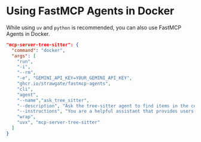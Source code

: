# Using FastMCP Agents in Docker

While using `uv` and `python` is recommended, you can also use FastMCP Agents in Docker.

```json
"mcp-server-tree-sitter": {
  "command": "docker",
  "args": [
    "run",
    "-i",
    "--rm",
    "-e", "GEMINI_API_KEY=YOUR_GEMINI_API_KEY",
    "ghcr.io/strawgate/fastmcp-agents",
    "cli",
    "agent",
    "--name","ask_tree_sitter",
    "--description", "Ask the tree-sitter agent to find items in the codebase.",
    "--instructions", "You are a helpful assistant that provides users a simple way to find items in their codebase.",
    "wrap", 
    "uvx", "mcp-server-tree-sitter"
  ]
}
```